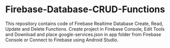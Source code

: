 # Firebase-Database-CRUD-Functions
This repository contains code of Firebase Realtime Database Create, Read, Update and Delete Functions. Create project in Firebase Console, Edit Tools and Download and place google-services.json in app folder from Firebase Console or Connect to Firebase using Android Studio.
